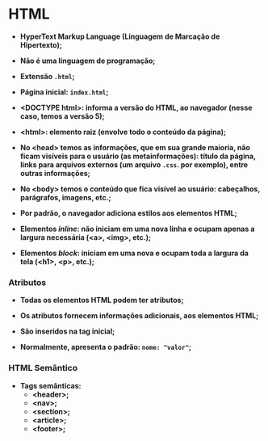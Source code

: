 # HTML
- **HyperText Markup Language (Linguagem de Marcação de Hipertexto);**
  
- **Não é uma linguagem de programação;**
  
- **Extensão `.html`;**
  
- **Página inicial: `index.html`;**
  
- **\<DOCTYPE html>: informa a versão do HTML, ao navegador (nesse caso, temos a versão 5);**
  
- **\<html>: elemento raiz (envolve todo o conteúdo da página);**
  
- **No \<head> temos as informações, que em sua grande maioria, não ficam visíveis para o usuário (as metainformações): título da página, links para arquivos externos (um arquivo `.css`. por exemplo), entre outras informações;**
  
- **No \<body> temos o conteúdo que fica visível ao usuário: cabeçalhos, parágrafos, imagens, etc.;**
  
- **Por padrão, o navegador adiciona estilos aos elementos HTML;**
  
- **Elementos _inline_: não iniciam em uma nova linha e ocupam apenas a largura necessária (\<a>, \<img>, etc.);**
  
- **Elementos _block_: iniciam em uma nova e ocupam toda a largura da tela (\<h1>, \<p>, etc.);**
  
  
### Atributos
- **Todas os elementos HTML podem ter atributos;**

- **Os atributos fornecem informações adicionais, aos elementos HTML;**

- **São inseridos na tag inicial;**

- **Normalmente, apresenta o padrão: `nome: "valor"`;**

  

### HTML Semântico
- **Tags semânticas:**
  - **\<header>;**
  - **\<nav>;**
  - **\<section>;**
  - **\<article>;**
  - **\<footer>;**